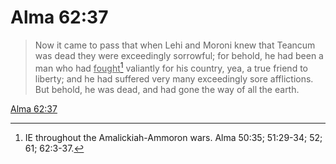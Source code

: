 # Alma 62:37

> Now it came to pass that when Lehi and Moroni knew that Teancum was dead they were exceedingly sorrowful; for behold, he had been a man who had <u>fought</u>[^a] valiantly for his country, yea, a true friend to liberty; and he had suffered very many exceedingly sore afflictions. But behold, he was dead, and had gone the way of all the earth.

[Alma 62:37](https://www.churchofjesuschrist.org/study/scriptures/bofm/alma/62?lang=eng&id=p37#p37)


[^a]: IE throughout the Amalickiah-Ammoron wars. Alma 50:35; 51:29-34; 52; 61; 62:3-37.
